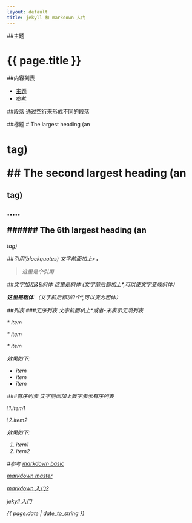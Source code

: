```yaml
---
layout: default
title: jekyll 和 markdown 入门
---
```

##主题
<h1> {{ page.title }} </h1>

##内容列表
* [主题](#主题)
* [参考](#参考)

##段落
通过空行来形成不同的段落

##标题
\# The largest heading (an <h1> tag)

\#\# The second largest heading (an <h2> tag)

.....

\#\#\#\#\#\# The 6th largest heading (an <h6> tag)

##引用(blockquotes)
文字前面加上\>，

>这里是个引用

##文字加粗&&斜体
*这里是斜体* (文字前后都加上\*,可以使文字变成斜体）

**这里是粗体** （文字前后都加2个\*,可以变为粗体）

##列表
###无序列表
文字前面机上\*或者\-来表示无须列表

\* item 

\* item

\* item 

效果如下:

* item 
* item
* item 


###有序列表
文字前面加上数字表示有序列表

\1.item1

\2.item2

效果如下:

1. item1
2. item2

#参考
[*markdown basic*](https://help.github.com/articles/markdown-basics/)

[*markdown master*](https://guides.github.com/features/mastering-markdown/)

[markdown 入门2](http://www.jianshu.com/p/q81RER)

[jekyll 入门](http://trefoil.github.io/2013/10/05/jekyll.html)

*{{ page.date | date_to_string }}*
